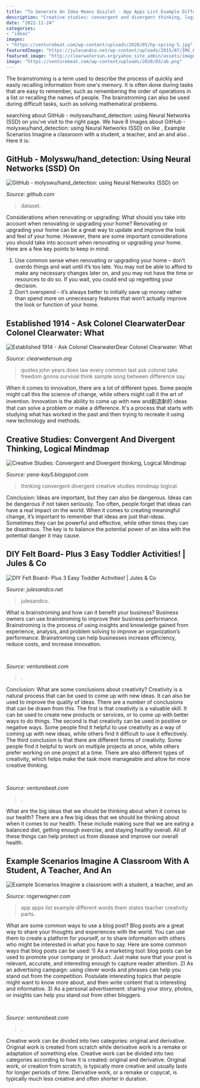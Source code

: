 ```yaml
---
title: "To Generate An Idea Means Quizlet - App Apps List Example Different Words Them States Teacher Creativity Parts"
description: "Creative studies: convergent and divergent thinking, logical mindmap"
date: "2022-11-24"
categories:
- "ideas"
images:
- "https://venturebeat.com/wp-content/uploads/2020/05/hp-spring-5.jpg"
featuredImage: "https://julesandco.net/wp-content/uploads/2015/07/IMG_6200.jpeg.jpg"
featured_image: "http://clearwatersun.org/yahoo_site_admin/assets/images/col_cw_from_equinox_issue.98192504_std.png"
image: "https://venturebeat.com/wp-content/uploads/2020/03/ab.png"
---
```



The brainstroming is a term used to describe the process of quickly and easily recalling information from one's memory. It is often done during tasks that are easy to remember, such as remembering the order of operations in a list or recalling the names of people. The brainstroming can also be used during difficult tasks, such as solving mathematical problems.

	

		
searching about GitHub - molyswu/hand_detection: using Neural Networks (SSD) on you've visit to the right page. We have 8 Images about GitHub - molyswu/hand_detection: using Neural Networks (SSD) on like , Example Scenarios Imagine a classroom with a student, a teacher, and an and also . Here it is:
		
    
## GitHub - Molyswu/hand_detection: Using Neural Networks (SSD) On

<img loading=lazy src="https://opengraph.githubassets.com/20c474eb2e6dfd727b781fd76ddccb57fde55b4b9ef26197fe715cb1247db14f/molyswu/hand_detection" onerror="this.onerror=null;this.src='https://tse1.mm.bing.net/th?id=OIP.nQnVuYiQsQ1DfQaVirof-wHaDt&amp;pid=15.1';" alt="GitHub - molyswu/hand_detection: using Neural Networks (SSD) on">

_Source: github.com_

>dataset. 

	

Considerations when renovating or upgrading: What should you take into account when renovating or upgrading your home?
Renovating or upgrading your home can be a great way to update and improve the look and feel of your home. However, there are some important considerations you should take into account when renovating or upgrading your home. Here are a few key points to keep in mind: 
1. Use common sense when renovating or upgrading your home – don’t overdo things and wait until it’s too late. You may not be able to afford to make any necessary changes later on, and you may not have the time or resources to do so. If you wait, you could end up regretting your decision. 
2. Don’t overspend – it’s always better to initially save up money rather than spend more on unnecessary features that won’t actually improve the look or function of your home.

    
## Established 1914 - ﻿Ask Colonel ClearwaterDear Colonel Clearwater: What

<img loading=lazy src="http://clearwatersun.org/yahoo_site_admin/assets/images/col_cw_from_equinox_issue.98192504_std.png" onerror="this.onerror=null;this.src='https://tse3.mm.bing.net/th?id=OIP.UVUSZrs7f8DVfAAK3ts4rgHaLa&amp;pid=15.1';" alt="Established 1914 - ﻿Ask Colonel ClearwaterDear Colonel Clearwater: What">

_Source: clearwatersun.org_

>quotes john years does law every common last ask colonel take freedom gonna survival think sample song between difference say. 

	

When it comes to innovation, there are a lot of different types. Some people might call this the science of change, while others might call it the art of invention. Innovation is the ability to come up with new and創造新的 ideas that can solve a problem or make a difference. It's a process that starts with studying what has worked in the past and then trying to recreate it using new technology and methods.

    
## Creative Studies: Convergent And Divergent Thinking, Logical Mindmap

<img loading=lazy src="http://2.bp.blogspot.com/_2ez8GGtkNOo/TGIw4fOLCDI/AAAAAAAAAF0/IBwLnIXv_fc/s1600/Picture1.jpg" onerror="this.onerror=null;this.src='https://tse3.mm.bing.net/th?id=OIP.IRvpL8HaLrcSzaLtebW2zQHaJl&amp;pid=15.1';" alt="Creative Studies: Convergent and Divergent thinking, Logical Mindmap">

_Source: yana-kay5.blogspot.com_

>thinking convergent divergent creative studies mindmap logical. 

	

Conclusion: Ideas are important, but they can also be dangerous.
Ideas can be dangerous if not taken seriously. Too often, people forget that ideas can have a real impact on the world. When it comes to creating meaningful change, it’s important to remember that ideas are just that-ideas. Sometimes they can be powerful and effective, while other times they can be disastrous. The key is to balance the potential power of an idea with the potential danger it may cause.

    
## DIY Felt Board- Plus 3 Easy Toddler Activities! | Jules &amp; Co

<img loading=lazy src="https://julesandco.net/wp-content/uploads/2015/07/IMG_6200.jpeg.jpg" onerror="this.onerror=null;this.src='https://tse2.mm.bing.net/th?id=OIP.YEG3u69L3LBrMv8bbhmjAQHaJ3&amp;pid=15.1';" alt="DIY Felt Board- Plus 3 Easy Toddler Activities! | Jules &amp; Co">

_Source: julesandco.net_

>julesandco. 

	

What is brainstroming and how can it benefit your business?
Business owners can use brainstroming to improve their business performance. Brainstroming is the process of using insights and knowledge gained from experience, analysis, and problem solving to improve an organization’s performance. Brainstroming can help businesses increase efficiency, reduce costs, and increase innovation.

    
## 

<img loading=lazy src="https://venturebeat.com/wp-content/uploads/2020/01/Cruise-Track-4-Inside-Vehicle.jpg?w=800" onerror="this.onerror=null;this.src='https://tse3.mm.bing.net/th?id=OIP.yrzj_xT8CPpaMnmsbaoxwAHaFj&amp;pid=15.1';" alt="">

_Source: venturebeat.com_

>. 

	

Conclusion: What are some conclusions about creativity?
Creativity is a natural process that can be used to come up with new ideas. It can also be used to improve the quality of ideas. There are a number of conclusions that can be drawn from this. The first is that creativity is a valuable skill. It can be used to create new products or services, or to come up with better ways to do things. The second is that creativity can be used in positive or negative ways. Some people find it helpful to use creativity as a way of coming up with new ideas, while others find it difficult to use it effectively. The third conclusion is that there are different forms of creativity. Some people find it helpful to work on multiple projects at once, while others prefer working on one project at a time. There are also different types of creativity, which helps make the task more manageable and allow for more creative thinking.

    
## 

<img loading=lazy src="https://venturebeat.com/wp-content/uploads/2020/03/ab.png" onerror="this.onerror=null;this.src='https://tse2.mm.bing.net/th?id=OIP.AKx8wjrYWUxVeIVAsY_I9QHaE8&amp;pid=15.1';" alt="">

_Source: venturebeat.com_

>. 

	

What are the big ideas that we should be thinking about when it comes to our health?
There are a few big ideas that we should be thinking about when it comes to our health. These include making sure that we are eating a balanced diet, getting enough exercise, and staying healthy overall. All of these things can help protect us from disease and improve our overall health.

    
## Example Scenarios Imagine A Classroom With A Student, A Teacher, And An

<img loading=lazy src="http://www.rogerwagner.com/Creativity/Creativity_Revisited_Part_2_files/droppedImage_1.jpg" onerror="this.onerror=null;this.src='https://tse3.mm.bing.net/th?id=OIP.Yg7nVEaamUpGMxoO-_cAaAAAAA&amp;pid=15.1';" alt="Example Scenarios Imagine a classroom with a student, a teacher, and an">

_Source: rogerwagner.com_

>app apps list example different words them states teacher creativity parts. 

	

What are some common ways to use a blog post?
Blog posts are a great way to share your thoughts and experiences with the world. You can use them to create a platform for yourself, or to share information with others who might be interested in what you have to say. Here are some common ways that blog posts can be used: 1) As a marketing tool: blog posts can be used to promote your company or product. Just make sure that your post is relevant, accurate, and interesting enough to capture reader attention. 2) As an advertising campaign: using clever words and phrases can help you stand out from the competition. Postulate interesting topics that people might want to know more about, and then write content that is interesting and informative. 3) As a personal advertisement: sharing your story, photos, or insights can help you stand out from other bloggers.

    
## 

<img loading=lazy src="https://venturebeat.com/wp-content/uploads/2020/05/hp-spring-5.jpg" onerror="this.onerror=null;this.src='https://tse2.mm.bing.net/th?id=OIP.fXSXyjRlr5jTrM8LdxvxWQHaFj&amp;pid=15.1';" alt="">

_Source: venturebeat.com_

>. 

	

Creative work can be divided into two categories: original and derivative. Original work is created from scratch while derivative work is a remake or adaptation of something else.
Creative work can be divided into two categories according to how it is created: original and derivative. Original work, or creation from scratch, is typically more creative and usually lasts for longer periods of time. Derivative work, or a remake or copycat, is typically much less creative and often shorter in duration.

